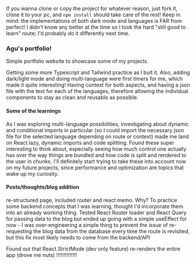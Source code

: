 If you wanna clone or copy the project for whatever reason, just fork it, clone it to your pc, and `npm install` should take care of the rest!
Keep in mind: the implementations of both dark mode and languages is FAR from perfect! I didn't know any better at the time so I took the hard "still good to learn" route; I'd probably do it differently next time.

### Agu's portfolio!

Simple portfolio website to showcase some of my projects.

Getting some more Typescript and Tailwind practice as I buit it. Also, adding dark/light mode and doing multi-language were first timers for me, which made it quite interesting! Having context for both aspects, and having a json file with the text for each of the languages, therefore allowing the individual components to stay as clean and reusable as possible.

#### Some of the learnings

As I was exploring multi-language possibilities, investigating about dynamic and conditional imports in particular (so I could import the necessary json file for the selected language depending on route or context) made me land on React.lazy, dynamic imports and code splitting. Found these super interesting to think about, especially seeing how much control one actually has over the way things are bundled and how code is split and rendered to the user in chunks. I'll definitely start trying to take these into account now on my future projects, since performance and optimization are topics that wake up my curiosity.

#### Posts/thoughts/blog addition

re-structured page, included router and react memo. Why? To practice some backend concepts that I was learning, thought I'd incorporate them into an already working thing.
Tested React Router loader and React Query for passing data to the blog but ended up going with a simple useEffect for now - I was over-engineering a simple thing to prevent the issue of re-requesting the blog data from the database every time the route is revisited, but this fix most likely needs to come from the backend/API

Found out that React.StrictMode (dev only feature) re-renders the entire app (drove me nuts) !!!!!!!!!!!!!!
